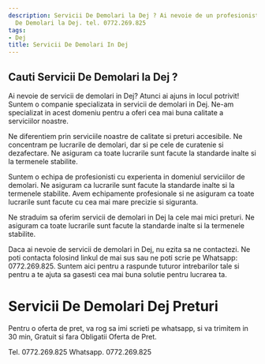 ```yaml
---
description: Servicii De Demolari la Dej ? Ai nevoie de un profesionist in Servicii
  De Demolari la Dej. tel. 0772.269.825
tags:
- Dej
title: Servicii De Demolari In Dej
---
```



## Cauti Servicii De Demolari la Dej ?


Ai nevoie de servicii de demolari in Dej? Atunci ai ajuns in locul potrivit! Suntem o companie specializata in servicii de demolari in Dej. Ne-am specializat in acest domeniu pentru a oferi cea mai buna calitate a serviciilor noastre.

Ne diferentiem prin serviciile noastre de calitate si preturi accesibile. Ne concentram pe lucrarile de demolari, dar si pe cele de curatenie si dezafectare. Ne asiguram ca toate lucrarile sunt facute la standarde inalte si la termenele stabilite.

Suntem o echipa de profesionisti cu experienta in domeniul serviciilor de demolari. Ne asiguram ca lucrarile sunt facute la standarde inalte si la termenele stabilite. Avem echipamente profesionale si ne asiguram ca toate lucrarile sunt facute cu cea mai mare precizie si siguranta.

Ne straduim sa oferim servicii de demolari in Dej la cele mai mici preturi. Ne asiguram ca toate lucrarile sunt facute la standarde inalte si la termenele stabilite.

Daca ai nevoie de servicii de demolari in Dej, nu ezita sa ne contactezi. Ne poti contacta folosind linkul de mai sus sau ne poti scrie pe Whatsapp: 0772.269.825. Suntem aici pentru a raspunde tuturor intrebarilor tale si pentru a te ajuta sa gasesti cea mai buna solutie pentru lucrarea ta.

# Servicii De Demolari Dej Preturi
Pentru o oferta de pret, va rog sa imi scrieti pe whatsapp, si va trimitem in 30 min, Gratuit si fara Obligatii Oferta de Pret.

Tel. 0772.269.825
Whatsapp. 0772.269.825